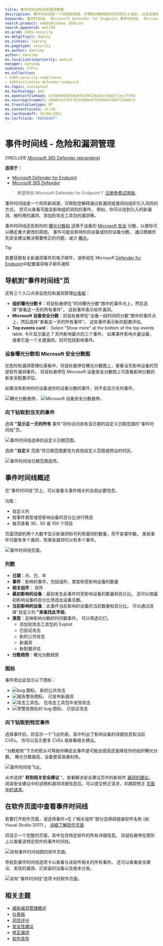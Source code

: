 ```yaml
---
title: 事件时间线危险和漏洞管理
description: 事件时间线是一个风险新闻源，可帮助你解释如何将风险引入组织，以及采取哪些缓解措施来降低风险。
keywords: 事件时间线， Microsoft Defender for Endpoint 事件时间线， Microsoft Defender for Endpoint tvm 事件时间线， 危险和漏洞管理， Microsoft Defender for Endpoint
search.product: eADQiWindows 10XVcnh
search.appverid: met150
ms.prod: m365-security
ms.mktglfcycl: deploy
ms.sitesec: library
ms.pagetype: security
ms.author: dansimp
author: dansimp
ms.localizationpriority: medium
manager: dansimp
audience: ITPro
ms.collection:
- m365-security-compliance
- m365initiative-defender-endpoint
ms.topic: conceptual
ms.technology: mde
ms.openlocfilehash: e74989d85919e0f8c89f28e67c5bbbf7cec7ff04
ms.sourcegitcommit: d4b867e37bf741528ded7fb289e4f6847228d2c5
ms.translationtype: MT
ms.contentlocale: zh-CN
ms.lasthandoff: 10/06/2021
ms.locfileid: "60191667"
---
```

# <a name="event-timeline---threat-and-vulnerability-management"></a>事件时间线 - 危险和漏洞管理

[!INCLUDE [Microsoft 365 Defender rebranding](../../includes/microsoft-defender.md)]


**适用于：**
- [Microsoft Defender for Endpoint](https://go.microsoft.com/fwlink/?linkid=2154037)
- [Microsoft 365 Defender](https://go.microsoft.com/fwlink/?linkid=2118804)

> 希望体验 Microsoft Defender for Endpoint？ [注册免费试用版](https://signup.microsoft.com/create-account/signup?products=7f379fee-c4f9-4278-b0a1-e4c8c2fcdf7e&ru=https://aka.ms/MDEp2OpenTrial?ocid=docs-wdatp-portaloverview-abovefoldlink)。

事件时间线是一个风险新闻源，可帮助您解释通过新漏洞或漏洞向组织引入风险的方式。 您可以查看可能会影响组织风险的事件。 例如，你可以找到引入的新漏洞、被利用的漏洞、添加到攻击工具包的漏洞等。

事件时间线还告知你的 [曝光分数和](tvm-exposure-score.md) 适用于设备的 [Microsoft 安全](tvm-microsoft-secure-score-devices.md) 分数，以便你可以确定重大更改的原因。 事件可能会影响你的设备或你的设备分数。 通过根据优先安全建议解决需要修正的问题，减少 [曝光](tvm-security-recommendation.md)。

> [!TIP]
> 若要获取有关新漏洞事件的电子邮件，请参阅在 Microsoft [Defender for Endpoint](configure-vulnerability-email-notifications.md)中配置漏洞电子邮件通知

## <a name="navigate-to-the-event-timeline-page"></a>导航到"事件时间线"页

还有三个入口点来自危险和漏洞管理[仪表板](tvm-dashboard-insights.md)：

- **组织曝光分数卡**：将鼠标悬停在"时间曝光分数"图中的事件点上，然后选择"查看这一天的所有事件"。 这些事件表示软件漏洞。
- **Microsoft 设备安全分数**：将鼠标悬停在"设备一段时间的分数"图中的事件点上，然后选择"查看这一天的所有事件"。 这些事件表示新的配置评估。
- **Top events card**： Select "Show more" at the bottom of the top events table. 卡片显示最近 7 天内影响最大的三个事件。 如果事件影响大量设备，或者它是一个关键漏洞，则可包括影响事件。

### <a name="exposure-score-and-microsoft-secure-score-for-devices-graphs"></a>设备曝光分数和 Microsoft 安全分数图

在危险和漏洞管理仪表板中，将鼠标悬停在曝光分数图上，查看当天影响设备的顶部软件漏洞事件。 将鼠标悬停在 Microsoft 设备安全分数图上可查看影响分数的新安全配置评估。

如果没有影响你的设备或你的设备分数的事件，则不会显示任何事件。

![曝光分数悬停。 ](images/tvm-event-timeline-exposure-score350.png) 
 ![Microsoft 设备安全分数悬停。](images/tvm-event-timeline-device-hover360.png)

### <a name="drill-down-to-events-from-that-day"></a>向下钻取到当天的事件

选择 **"显示这一天的所有** 事件"将你访问具有该日期的自定义日期范围的"事件时间线"页。

![事件时间线选择的自定义日期范围。](images/tvm-event-timeline-drilldown.png)

选择 **"自定义** 范围"将日期范围更改为其他自定义范围或预设的时区。

![事件时间线日期范围选项。](images/tvm-event-timeline-dates.png)

## <a name="event-timeline-overview"></a>事件时间线概述

在"事件时间线"页上，可以查看与事件相关的全部必要信息。

功能：

- 自定义列
- 按事件类型或受影响设备的百分比进行筛选
- 每页查看 30、50 或 100 个项目

页面顶部的两个大数字显示新漏洞和可利用漏洞的数量，而不是事件数。 某些事件可能有多个漏洞，而某些漏洞可以有多个事件。

![事件时间线页面。](images/tvm-event-timeline-overview-mixed-type.png)

### <a name="columns"></a>列数

- **日期**：月、日、年
- **事件**：影响的事件，包括组件、类型和受影响设备的数量
- **相关组件**： 软件
- **最初影响的设备**：最初发生此事件时受影响设备的数量和百分比。 还可以按最初影响设备的百分比筛选出设备总数。
- **当前影响的设备**：此事件当前影响的设备的当前数量和百分比。 可以通过选择"自定义列 **"来查找此字段**。
- **类型**：反映影响分数的时间戳事件。 可以筛选它们。
  - 添加到攻击工具包的 Exploit
  - 已验证攻击
  - 新的公共攻击
  - 新漏洞
  - 新配置评估
- **分数趋势**：曝光分数趋势

### <a name="icons"></a>图标

事件旁边会显示以下图标：

- ![bug 图标。](images/tvm-black-bug-icon.png) 新的公共攻击
- ![报告警告图标。](images/report-warning-icon.png) 已发布新漏洞
- ![攻击工具包。](images/bug-lightning-icon2.png) 在攻击工具包中发现攻击
- ![带警告图标的 bug 图标。](images/bug-caution-icon2.png) 已验证攻击

### <a name="drill-down-to-a-specific-event"></a>向下钻取到特定事件

选择事件后，将显示一个飞出列表，其中列出了影响设备的详细信息和当前 CVEs。 你可以显示更多 CVEs 或查看相关建议。

"分数趋势"下方的箭头可帮助你确定此事件是可能会提高还是降低你的组织曝光分数。 曝光分数越高，设备更容易被利用。

![事件时间线飞出。](images/tvm-event-timeline-flyout500.png)

从中选择" **转到相关安全建议** "，查看解决安全建议页中的新软件 [漏洞的建议](tvm-security-recommendation.md)。 阅读安全建议中的说明和漏洞详细信息后，可以提交修正请求，并跟踪修正 [页面中的请求](tvm-remediation.md)。

## <a name="view-event-timelines-in-software-pages"></a>在软件页面中查看事件时间线

若要打开软件页面，请选择事件>在 ("相关组件"部分选择超链接软件名称 (如 Visual Studio 2017) 。 [详细了解软件页面](tvm-software-inventory.md#software-pages)

将显示一个完整的页面，其中包含特定软件的所有详细信息。 将鼠标悬停在图形上以查看该特定软件的事件时间线。

![具有事件时间线图的软件页面。](images/tvm-event-timeline-software2.png)

导航到事件时间线选项卡以查看与该软件相关的所有事件。 还可以查看安全建议、发现的漏洞、已安装的设备以及版本分发。

![具有"事件时间线"选项卡的软件页面。](images/tvm-event-timeline-software-pages.png)

## <a name="related-topics"></a>相关主题

- [威胁漏洞管理概述](next-gen-threat-and-vuln-mgt.md)
- [仪表板](tvm-dashboard-insights.md)
- [风险评分](tvm-exposure-score.md)
- [安全性建议](tvm-security-recommendation.md)
- [修正漏洞](tvm-remediation.md)
- [软件库存](tvm-software-inventory.md)
